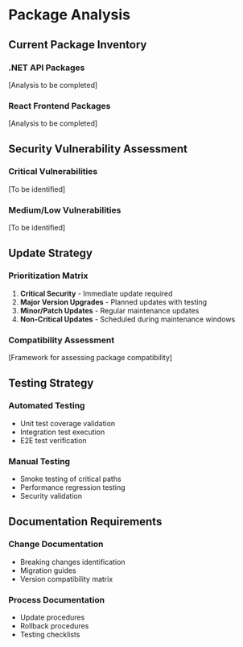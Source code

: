 # Package Analysis

<!-- Last Updated: 2025-09-11 -->
<!-- Version: 1.0 -->
<!-- Owner: Dependencies Management Team -->
<!-- Status: Active -->

## Current Package Inventory

### .NET API Packages
[Analysis to be completed]

### React Frontend Packages
[Analysis to be completed]

## Security Vulnerability Assessment

### Critical Vulnerabilities
[To be identified]

### Medium/Low Vulnerabilities
[To be identified]

## Update Strategy

### Prioritization Matrix
1. **Critical Security** - Immediate update required
2. **Major Version Upgrades** - Planned updates with testing
3. **Minor/Patch Updates** - Regular maintenance updates
4. **Non-Critical Updates** - Scheduled during maintenance windows

### Compatibility Assessment
[Framework for assessing package compatibility]

## Testing Strategy

### Automated Testing
- Unit test coverage validation
- Integration test execution
- E2E test verification

### Manual Testing
- Smoke testing of critical paths
- Performance regression testing
- Security validation

## Documentation Requirements

### Change Documentation
- Breaking changes identification
- Migration guides
- Version compatibility matrix

### Process Documentation
- Update procedures
- Rollback procedures
- Testing checklists